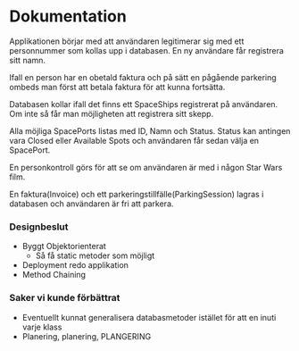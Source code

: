 # Dokumentation

Applikationen börjar med att användaren legitimerar sig med ett personnummer som kollas upp i databasen. En ny användare får registrera sitt namn.

Ifall en person har en obetald faktura och på sätt en pågående parkering ombeds man först att betala faktura för att kunna fortsätta.

Databasen kollar ifall det finns ett SpaceShips registrerat på användaren. Om inte så får man möjligheten att registrera sitt skepp.

Alla möjliga SpacePorts listas med ID, Namn och Status. Status kan antingen vara Closed eller Available Spots och användaren får sedan välja en SpacePort.

En personkontroll görs för att se om användaren är med i någon Star Wars film.

En faktura(Invoice) och ett parkeringstillfälle(ParkingSession) lagras i databasen och användaren är fri att parkera. 



### Designbeslut

* Byggt Objektorienterat
  * Så få static metoder som möjligt
* Deployment redo applikation
* Method Chaining



### Saker vi kunde förbättrat

* Eventuellt kunnat generalisera <T> databasmetoder istället för att en inuti varje klass
* Planering, planering, PLANGERING